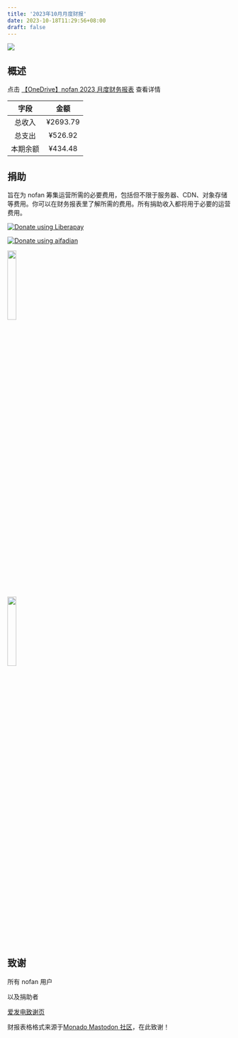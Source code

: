 ```yaml
---
title: '2023年10月月度财报'
date: 2023-10-18T11:29:56+08:00
draft: false
---
```


<img src="https://www.androidauthority.com/wp-content/uploads/2019/11/mastodon-social-network.jpg" />

## 概述

点击 [【OneDrive】nofan 2023 月度财务报表](https://1drv.ms/x/s!Amjhgi5Gq9pNiCi5mJfV3X4k-HQ4?e=4Q6FgJ) 查看详情

|   字段   |   金额   |
| :------: | :------: |
|  总收入  | ¥2693.79 |
|  总支出  | ¥526.92  |
| 本期余额 | ¥434.48  |

## 捐助

旨在为 nofan 筹集运营所需的必要费用，包括但不限于服务器、CDN、对象存储等费用。你可以在财务报表里了解所需的费用。所有捐助收入都将用于必要的运营费用。

<p><a href="https://zh.liberapay.com/nofan/"><img src="https://liberapay.com/assets/widgets/donate.svg" alt="Donate using Liberapay"></a>  </p>

<p><a href="https://afdian.net/a/twoheart"><img src="https://afdian.net/static/img/logo/logo.png" alt="Donate using aifadian"></a>  </p>

<img src="https://media.nofan.xyz/nofan-image-hosting/blog/finance/wechatpay.jpg" width="20%" class="medium-zoom-image">
<br />
<img src="https://media.nofan.xyz/nofan-image-hosting/blog/finance/alipay.jpg" width="20%" class="medium-zoom-image">

## 致谢

所有 nofan 用户

以及捐助者

[爱发电致谢页](https://afdian.net/@twoheart/thank?year=2023&month=3)

财报表格格式来源于[Monado Mastodon 社区](https://monado.ren/about/more)，在此致谢！
